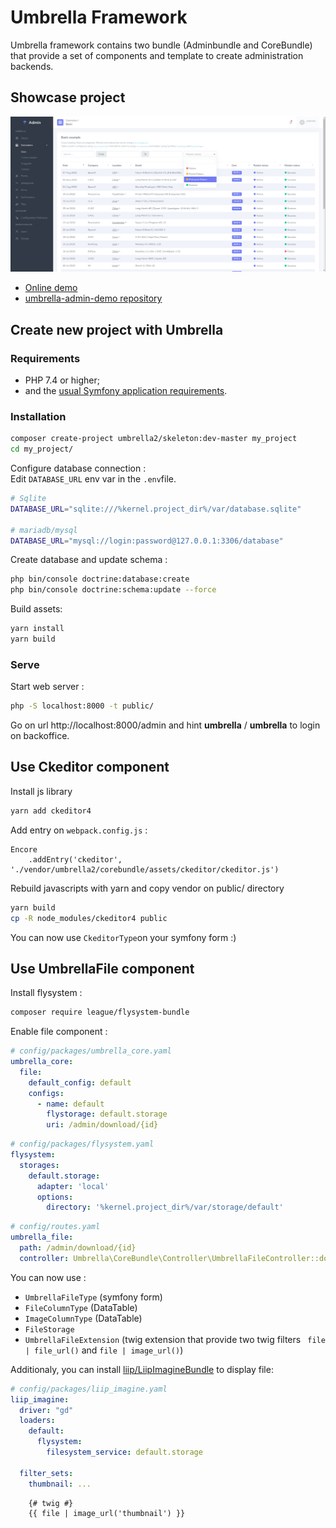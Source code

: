 # Umbrella Framework
Umbrella framework contains two bundle (Adminbundle and CoreBundle) that provide a set of components and template to create administration backends.

## Showcase project
![Screenshot of the Umbrella Admin Demo app](screenshot.png)

- [Online demo](https://umbrella-corp.dev/)
- [umbrella-admin-demo repository](https://github.com/acantepie/umbrella-admin-demo)

## Create new project with Umbrella

### Requirements

* PHP 7.4 or higher;
* and the [usual Symfony application requirements](https://symfony.com/doc/current/reference/requirements.html).

### Installation

```bash
composer create-project umbrella2/skeleton:dev-master my_project
cd my_project/
```

Configure database connection :<br>
Edit `DATABASE_URL` env var in the `.env`file.
```bash
# Sqlite
DATABASE_URL="sqlite:///%kernel.project_dir%/var/database.sqlite"

# mariadb/mysql
DATABASE_URL="mysql://login:password@127.0.0.1:3306/database"
```

Create database and update schema :
```bash
php bin/console doctrine:database:create
php bin/console doctrine:schema:update --force
```

Build assets:
```bash
yarn install
yarn build
```

### Serve

Start web server :
```bash
php -S localhost:8000 -t public/
```

Go on url http://localhost:8000/admin and hint **umbrella** / **umbrella** to login on backoffice.

## Use Ckeditor component
Install js library
```bash
yarn add ckeditor4
```

Add entry on `webpack.config.js` :
```javascripts
Encore
    .addEntry('ckeditor', './vendor/umbrella2/corebundle/assets/ckeditor/ckeditor.js')
```

Rebuild javascripts with yarn and copy vendor on public/ directory
```bash
yarn build
cp -R node_modules/ckeditor4 public
```

You can now use `CkeditorType`on your symfony form :)

## Use UmbrellaFile component

Install flysystem :
```bash
composer require league/flysystem-bundle
```

Enable file component :
```yaml
# config/packages/umbrella_core.yaml
umbrella_core:
  file:
    default_config: default
    configs:
      - name: default
        flystorage: default.storage
        uri: /admin/download/{id}
```

```yaml
# config/packages/flysystem.yaml
flysystem:
  storages:
    default.storage:
      adapter: 'local'
      options:
        directory: '%kernel.project_dir%/var/storage/default'
```

```yaml
# config/routes.yaml
umbrella_file:
  path: /admin/download/{id}
  controller: Umbrella\CoreBundle\Controller\UmbrellaFileController::downloadAction
```
You can now use :
 - `UmbrellaFileType` (symfony form)
 - `FileColumnType` (DataTable)
 - `ImageColumnType` (DataTable)
 - `FileStorage`
 - `UmbrellaFileExtension` (twig extension that provide two twig filters ` file | file_url()` and `file | image_url()`)

Additionaly, you can install [liip/LiipImagineBundle](https://github.com/liip/LiipImagineBundle) to display file:

```yaml
# config/packages/liip_imagine.yaml
liip_imagine:
  driver: "gd"
  loaders:
    default:
      flysystem:
        filesystem_service: default.storage

  filter_sets:
    thumbnail: ...

```

```twig
    {# twig #}
    {{ file | image_url('thumbnail') }}
```